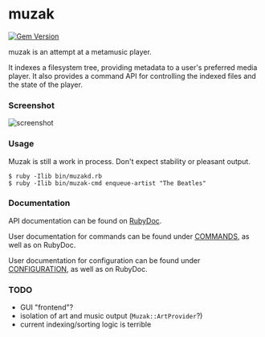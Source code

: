 muzak
=====

[![Gem Version](https://badge.fury.io/rb/muzak.svg)](https://badge.fury.io/rb/muzak)

muzak is an attempt at a metamusic player.

It indexes a filesystem tree, providing metadata to a user's preferred media
player. It also provides a command API for controlling the indexed files
and the state of the player.

### Screenshot

![screenshot](https://sr.ht/V4mX.gif)

### Usage

Muzak is still a work in process. Don't expect stability or pleasant output.

```shell
$ ruby -Ilib bin/muzakd.rb
$ ruby -Ilib bin/muzak-cmd enqueue-artist "The Beatles"
```

### Documentation

API documentation can be found on [RubyDoc](http://www.rubydoc.info/gems/muzak/).

User documentation for commands can be found under [COMMANDS](COMMANDS.md),
as well as on RubyDoc.

User documentation for configuration can be found under [CONFIGURATION](CONFIGURATION.md),
as well as on RubyDoc.

### TODO

* GUI "frontend"?
* isolation of art and music output (`Muzak::ArtProvider`?)
* current indexing/sorting logic is terrible
